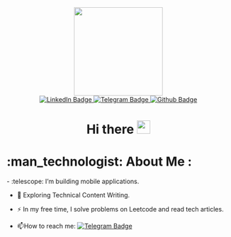 <div id="header" align="center">
  <img src="https://media.giphy.com/media/y34VPqGjuMbx00Fxc9/giphy.gif" width="200"/>
</div>
<div id="badges" align="center">
  <a href="https://www.linkedin.com/in/ainurrn/">
    <img src="https://img.shields.io/badge/LinkedIn-blue?style=for-the-badge&logo=linkedin&logoColor=white" alt="LinkedIn Badge"/>
  </a>
  <a href="https://t.me/ainurrn">
    <img src="https://img.shields.io/badge/Telegram-blue?style=for-the-badge&logo=telegram&logoColor=white" alt="Telegram Badge"/>
  </a>
  <a href="https://github.com/ainurrn/">
    <img src="https://img.shields.io/badge/Github-black?style=for-the-badge&logo=github&logoColor=white" alt="Github Badge"/>
  </a>
  <div id="header" align="center">
<img src="https://komarev.com/ghpvc/?username=ainurrn&style=flat-square&color=blue" alt=""/>
<h1 id="header" align="center">
  Hi there 
  
  <img src="https://media.giphy.com/media/hvRJCLFzcasrR4ia7z/giphy.gif" width="30px"/>
    </div>
</h1>
</div>
<h1>
 :man_technologist: About Me :
</h1>
- :telescope: I’m building mobile applications.

- :seedling: Exploring Technical Content Writing.

- :zap: In my free time, I solve problems on Leetcode and read tech articles.

- :mailbox:How to reach me: [![Telegram Badge](https://img.shields.io/badge/-ainurrn-blue?style=flat&logo=Telegram&logoColor=white)](https://t.me/ainurrn)
